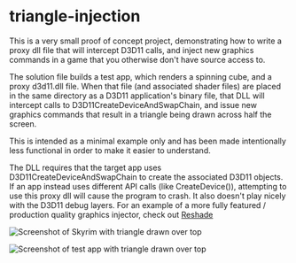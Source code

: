 # triangle-injection
This is a very small proof of concept project, demonstrating how to write a proxy dll file that will intercept D3D11 calls, and inject new graphics commands in a game that you otherwise don't have source access to. 

The solution file builds a test app, which renders a spinning cube, and a proxy d3d11.dll file. When that file (and associated shader files) are placed in the same directory as a D3D11 application's binary file, that DLL will intercept calls to D3D11CreateDeviceAndSwapChain, and issue new graphics commands that result in a triangle being drawn across half the screen. 

This is intended as a minimal example only and has been made intentionally less functional in order to make it easier to understand. 

The DLL requires that the target app uses D3D11CreateDeviceAndSwapChain to create the associated D3D11 objects. If an app instead uses different API calls (like CreateDevice()), attempting to use this proxy dll will cause the program to crash. It also doesn't play nicely with the D3D11 debug layers. For an example of a more fully featured / production quality graphics injector, check out [Reshade](https://reshade.me)


![Screenshot of Skyrim with triangle drawn over top](https://github.com/khalladay/triangle-injection/blob/main/skyrim.jpg?raw=true)

![Screenshot of test app with triangle drawn over top](https://github.com/khalladay/triangle-injection/blob/main/test_app.png?raw=true)




